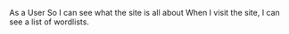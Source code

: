 As a User
So I can see what the site is all about
When I visit the site,
I can see a list of wordlists.